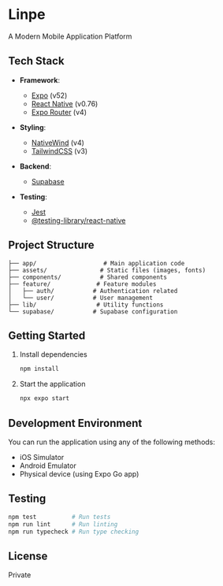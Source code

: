 # Linpe

A Modern Mobile Application Platform

## Tech Stack

- **Framework**:

  - [Expo](https://expo.dev) (v52)
  - [React Native](https://reactnative.dev) (v0.76)
  - [Expo Router](https://docs.expo.dev/router/introduction/) (v4)

- **Styling**:

  - [NativeWind](https://www.nativewind.dev/) (v4)
  - [TailwindCSS](https://tailwindcss.com) (v3)

- **Backend**:

  - [Supabase](https://supabase.com)

- **Testing**:
  - [Jest](https://jestjs.io)
  - [@testing-library/react-native](https://callstack.github.io/react-native-testing-library/)

## Project Structure

```
├── app/                   # Main application code
├── assets/               # Static files (images, fonts)
├── components/           # Shared components
├── feature/             # Feature modules
│   ├── auth/           # Authentication related
│   └── user/           # User management
├── lib/                 # Utility functions
└── supabase/           # Supabase configuration
```

## Getting Started

1. Install dependencies

   ```bash
   npm install
   ```

2. Start the application
   ```bash
   npx expo start
   ```

## Development Environment

You can run the application using any of the following methods:

- iOS Simulator
- Android Emulator
- Physical device (using Expo Go app)

## Testing

```bash
npm test          # Run tests
npm run lint      # Run linting
npm run typecheck # Run type checking
```

## License

Private
